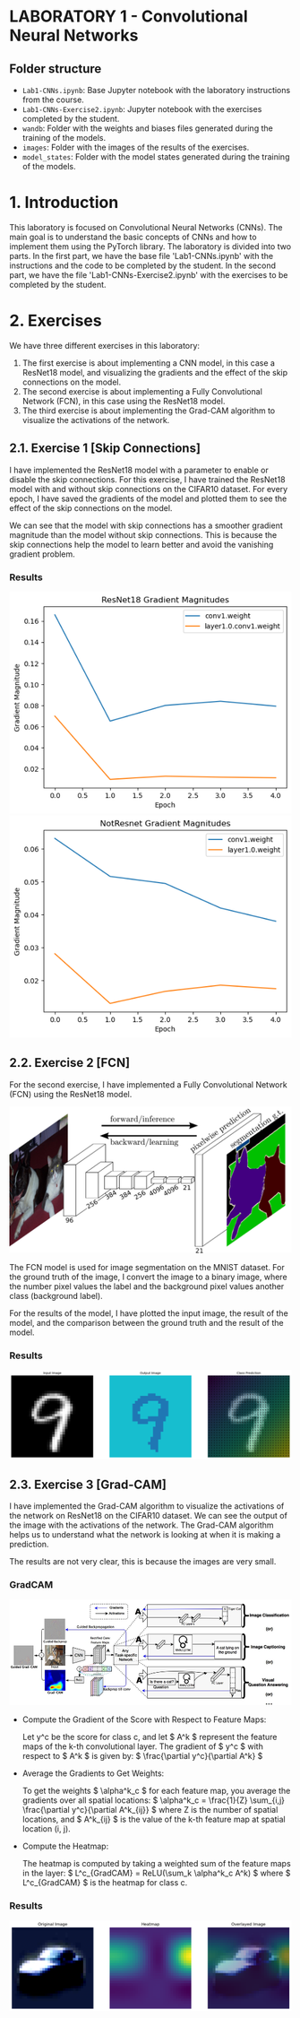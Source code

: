 # LABORATORY 1 - Convolutional Neural Networks

## Folder structure

- `Lab1-CNNs.ipynb`: Base Jupyter notebook with the laboratory instructions from the course.
- `Lab1-CNNs-Exercise2.ipynb`: Jupyter notebook with the exercises completed by the student.
- `wandb`: Folder with the weights and biases files generated during the training of the models.
- `images`: Folder with the images of the results of the exercises.
- `model_states`: Folder with the model states generated during the training of the models.

# 1. Introduction

This laboratory is focused on Convolutional Neural Networks (CNNs). The main goal is to understand the basic concepts of CNNs and how to implement them using the PyTorch library. The laboratory is divided into two parts. In the first part, we have the base file 'Lab1-CNNs.ipynb' with the instructions and the code to be completed by the student. In the second part, we have the file 'Lab1-CNNs-Exercise2.ipynb' with the exercises to be completed by the student.

# 2. Exercises

We have three different exercises in this laboratory:
1. The first exercise is about implementing a CNN model, in this case a ResNet18 model, and visualizing the gradients and the effect of the skip connections on the model.
2. The second exercise is about implementing a Fully Convolutional Network (FCN), in this case using the ResNet18 model.
3. The third exercise is about implementing the Grad-CAM algorithm to visualize the activations of the network.

## 2.1. Exercise 1 [Skip Connections]

I have implemented the ResNet18 model with a parameter to enable or disable the skip connections. 
For this exercise, I have trained the ResNet18 model with and without skip connections on the CIFAR10 dataset.
For every epoch, I have saved the gradients of the model and plotted them to see the effect of the skip connections on the model.

We can see that the model with skip connections has a smoother gradient magnitude than the model without skip connections. This is because the skip connections help the model to learn better and avoid the vanishing gradient problem.

### Results
![Results: Gradients magnitude of the models](images/result-exercise1.png)
![Results: Gradients magnitude of the models](images/result-exercise1_2.png)


## 2.2. Exercise 2 [FCN]

For the second exercise, I have implemented a Fully Convolutional Network (FCN) using the ResNet18 model. 

![FCN Model](images/fcn_model.jpg)

The FCN model is used for image segmentation on the MNIST dataset.
For the ground truth of the image, I convert the image to a binary image, where the number pixel values the label and the background pixel values another class (background label).

For the results of the model, I have plotted the input image, the result of the model, and the comparison between the ground truth and the result of the model.

### Results
![Results: Resnet18FCN](images/result-exercise2.png)

## 2.3. Exercise 3 [Grad-CAM]

I have implemented the Grad-CAM algorithm to visualize the activations of the network on ResNet18 on the CIFAR10 dataset. We can see the output of the image with the activations of the network. The Grad-CAM algorithm helps us to understand what the network is looking at when it is making a prediction.

The results are not very clear, this is because the images are very small.

### GradCAM

![GradCAM](images/grad-cam_model.png)

- Compute the Gradient of the Score with Respect to Feature Maps:

    Let y^c be the score for class c, and let $ A^k $ represent the feature maps of the k-th convolutional layer. The gradient of $ y^c $ with respect to $ A^k $ is given by: $ \frac{\partial y^c}{\partial A^k} $

- Average the Gradients to Get Weights:

    To get the weights $ \alpha^k_c $ for each feature map, you average the gradients over all spatial locations: $ \alpha^k_c = \frac{1}{Z} \sum_{i,j} \frac{\partial y^c}{\partial A^k_{ij}} $ where Z is the number of spatial locations, and $ A^k_{ij} $ is the value of the k-th feature map at spatial location (i, j).

- Compute the Heatmap:

    The heatmap is computed by taking a weighted sum of the feature maps in the layer: $ L^c_{GradCAM} = ReLU(\sum_k \alpha^k_c A^k) $ where $ L^c_{GradCAM} $ is the heatmap for class c.

### Results
![Results: GradCamModel on Resnet18](images/result-exercise3.png)


